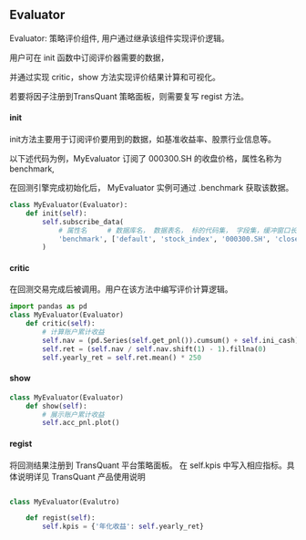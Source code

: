## Evaluator

Evaluator: 策略评价组件, 用户通过继承该组件实现评价逻辑。

用户可在 init 函数中订阅评价器需要的数据，

并通过实现 critic，show 方法实现评价结果计算和可视化。

若要将因子注册到TransQuant 策略面板，则需要复写 regist 方法。

#### init

init方法主要用于订阅评价要用到的数据，如基准收益率、股票行业信息等。

以下述代码为例，MyEvaluator 订阅了 000300.SH 的收盘价格，属性名称为 benchmark,

在回测引擎完成初始化后， MyEvaluator 实例可通过 .benchmark 获取该数据。

```python
class MyEvaluator(Evaluator):
	def init(self):
		self.subscribe_data(
			# 属性名	  # 数据库名， 数据表名， 标的代码集， 字段集，缓冲窗口长度(天)
            'benchmark', ['default', 'stock_index', '000300.SH', 'close', 0]
        )
```

#### critic

在回测交易完成后被调用。用户在该方法中编写评价计算逻辑。

```python
import pandas as pd
class MyEvaluator(Evaluator)
    def critic(self):
        # 计算账户累计收益
        self.nav = (pd.Series(self.get_pnl()).cumsum() + self.ini_cash) / self.ini_cash
        self.ret = (self.nav / self.nav.shift(1) - 1).fillna(0)
        self.yearly_ret = self.ret.mean() * 250
```


#### show
```python
class MyEvaluator(Evaluator)
    def show(self):
        # 展示账户累计收益
        self.acc_pnl.plot()
```

#### regist

将回测结果注册到 TransQuant 平台策略面板。
在 self.kpis 中写入相应指标。具体说明详见 TransQuant 产品使用说明

```python

class MyEvaluator(Evalutro)

    def regist(self):
        self.kpis = {'年化收益': self.yearly_ret}

```




